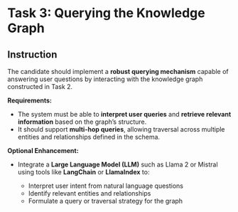 # Task 3: Querying the Knowledge Graph

## Instruction

The candidate should implement a **robust querying mechanism** capable of answering user questions by interacting with the knowledge graph constructed in Task 2.

**Requirements:**

* The system must be able to **interpret user queries** and **retrieve relevant information** based on the graph’s structure.
* It should support **multi-hop queries**, allowing traversal across multiple entities and relationships defined in the schema.

**Optional Enhancement:**

* Integrate a **Large Language Model (LLM)** such as Llama 2 or Mistral using tools like **LangChain** or **LlamaIndex** to:

  * Interpret user intent from natural language questions
  * Identify relevant entities and relationships
  * Formulate a query or traversal strategy for the graph

